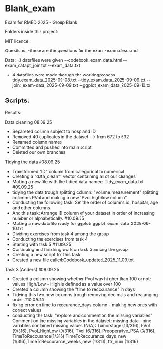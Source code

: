 # Blank_exam
Exam for RMED 2025 - Group Blank

Folders inside this project:

MIT licence

Questions:
-these are the questions for the exam
-exam.descr.md


Data:
-3 datafiles were given
--codebook_exam_data.html
--exam_datapt_join.txt
--exam_data.txt

- 4 datafiles were made thorugh the workingprosess
--tidy_exam_data_2025-09-08.txt
--tidy_exam_data_2025-09-09.txt
--joint_exam-data_2025-09-09.txt
--ggplot_exam_data_2025-09-10.tx


Scripts:
-


Results: 

Data cleaning 08.09.25
- Separeted column subject to hosp and ID
- Removed 40 duplicates in the dataset --> from 672 to 632
- Renamed column names 
- Committed and pushed into main script 
- Deleted our own branches


Tidying the data 
#08.09.25 
  - Transformed "ID" column from categorical to numerical 
  - Creating a "data_clean"" vector containing all of our changes 
  - Making a new file with the tidied data named: Tidy_exam_data.txt
#09.09.25
  - tidying the data trough splitting column: "volume.measurement" splitting columms PVol and making a new "Pvol high/low column"
  - Conducting the following task: Set the order of columns:id, hospital, age and other columns
  - And this task: Arrange ID column of your dataset in order of increasing number or alphabetically.
#10.09.25
  - Making a new datafile ready for ggplot: ggplot_exam_data_2025-09-10.txt
  - Dividing exercises from task 4 among the group
  - Conducting the exercises from task 4
  - Starting with task 5
#11.09.25 
  - Continuing and finishing work on task 5 among the group
  - Creating a new script for this task
  - Created a new file called:Codebook_updated_2025_11_09.txt


Task 3 (Anders)
#08.09.25
  - Created a column showing whether Pvol was hi gher than 100 or not: values High/Low - High is defined as a value over 100 
  - Created a column showing the "time to recccurance" in days
  - Tidying this two new columns trough removing decimals and rearanging order
#10.09.25
  - fixing error on time to reccurance_days column - making new ones with correct values
  - conducting the task: "explore and comment on the missing variables"
  Comment on the missing variables in the dataset: missing data - nine variables contained missing values (N/A): Tumorstage (13/316), PVol (9/316), Pvol_HighLow (9/316), TVol (6/316), Preoperative_PSA (3/316), TimeToReccurance(1/316) TimeToReccurance_days_new (1/316),TimeToReccurance_weeks_new (1/316), ttr_num (1/316)

 

 